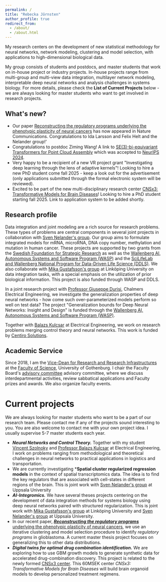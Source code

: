 ```yaml
---
permalink: /
title: "Rebecka Jörnsten"
author_profile: true
redirect_from: 
  - /about/
  - /about.html
---
```


My research centers on the development of new statistical methodology for neural networks, network modeling, clustering and model selection, with applications to high-dimensional biological data.

My group consists of students and postdocs, and master students that work on in-house project or industry projects. In-house projects range from multi-group and multi-view data integration, multilayer network modeling, interpretable deep neural networks and analysis challenges in systems biology. For more details, please check the  **List of Current Projects** below - we are always looking for master students who want to get involved in research projects.

What's new?
------------
* Our paper [Reconstructing the regulatory programs underlying the phenotypic plasticity of neural cancers](https://www.nature.com/articles/s41467-024-53954-3) has now appeared in Nature Communications. Congratulations to Ida Larsson and Felix Helt and the Nelander group!'
* Congratulations to postdoc Ziming Wang! A link to [SE(3)-bi-equivariant Transformers for Point Cloud Assembly](https://nips.cc/virtual/2024/poster/96020) which was accepted to [NeurIPS 2024](https://nips.cc/Conferences/2024).
* Very happy to be a recipient of a new VR project grant "Investigating deep learning through the lens of adaptive kernels"! Looking to hire a new PhD student come fall 2025 - keep a look out for the advertisement (only applications submitted through the formal electronic system will be reviewed).
* Excited to be part of the new multi-disciplinary research center [CNSx3: Transformative Models for Brain Diseases](https://strategiska.se/en/press-release/copy-of-the-brain-gets-sek-60-million/)! Looking to hire a PhD student starting fall 2025. Link to application system to be added shortly.


Research profile
------
Data integration and joint modeling are a rich source for research problems. These types of problems are central components in several joint projects in collaboration with [ Sven Nelander's group](http://nelanderlab.org).
Our group aims to formulate integrated models for mRNA, microRNA, DNA copy number, methylation and mutation in human cancer. These projects are supported
by two grants from the [Swedish Foundation for Strategic Research](href="https://strategiska.se/en/") as well as the [Wallenberg AI, Autonomous Systems and Software
Program (WASP)](https://wasp-sweden.org/) and the [SciLifeLab and Wallenberg National Program for Data-Driven Life Science (DDLS)](https://www.scilifelab.se/data-driven).
We also collaborate with [Mika Gustafsson's group](https://liu.se/en/employee/mikgu75) at
Linköping University on data integration tasks, with a special emphasis on the utilization of prior biological information. This project is also funded through WASP and DDLS.

In a joint research project with [Professor Giuseppe Durisi](https://gdurisi.github.io/), Chalmers Electrical Engineering, we investigate the generalization properties of deep neural networks -
how come such over-parameterized models perform so well on test data?
The project "Generalization bounds for Deep Neural Networks: Insight and Design" is funded through the [Wallenberg AI, Autonomous Systems and Software
Program (WASP)](https://wasp-sweden.org/).


Together with [Balazs Kulcsar](https://www.chalmers.se/sv/personal/Sidor/balazs-adam-kulcsar.aspx) at
Electrical Engineering, we work on research problems merging control theory and neural networks. This work is funded by [Centiro Solutions](https://www.centiro.se/).

Academic Service
------

Since 2018, I am the [Vice-Dean for Research and Research Infrastructures](https://science.gu.se/english/about/organisation/steering_group/?languageId=100001&disableRedirect=true&returnUrl=http%3A%2F%2Fscience.gu.se%2Ffakulteten%2FOrganisation%2Fledningsgruppen%2F) at the [Faculty of Science](https://science.gu.se/), University of Gothenburg.
I chair the Faculty Board's [advisory committee](https://medarbetarportalen.gu.se/internt-science/organisation-styrning/styrelse-och-beredningsgrupper/forskningsberedningen/?languageId=100001&skipSSOCheck=true&referer=https%3A%2F%2Fwww.google.com%2F) advisory committee, where we discuss interdepartmental activities, review sabbatical applications and
Faculty prizes and awards. We also organize faculty events. 



Current projects
======

We are always looking for master students who want to be a part of our research team. Please contact me if any of the projects sound interesting to you.
You are also welcome to contact me with your own project idea. I usually supervise 5-7 master students each year.

- ***Neural Networks and Control Theory.*** Together with my student [Vincent Szolnoky](https://se.linkedin.com/in/vincent-szolnoky-49055919a) and [Professor Balazs Kulcsar](https://www.chalmers.se/sv/personal/Sidor/balazs-adam-kulcsar.aspx) at Electrical Engineering, I work on problems ranging from methodological and theoretical challenges in neural networks to practical applications in logistics and transportation.
- We are currently investigating ***Spatial cluster regularized regression models** in the context of spatial transcriptomics data. The idea is to find the key regulators that are associated with cell-states in different regions of the brain. This is joint work with [Sven Nelander's group](http://nelanderlab.org) at Uppsala University 
- ***AI-Integromics.*** We have several theses projects centering on the development of data integration methods for systems biology using deep neural networks paired with structured regularization. This is joint work with [Mika Gustafsson's group](https://liu.se/en/employee/mikgu75") at Linköping University and [Sven Nelander's group](http://nelanderlab.org) at Uppsala University.
- In our recent paper, [***Reconstructing the regulatory programs*** underlying the phenotypic plasticity of neural cancers](https://www.nature.com/articles/s41467-024-53954-3), we use an iterative clustering and model selection procedure to identify *regulatory programs* in glioblastoma. A current master thesis project focuses on generalizing this to other data distributions.
- ***Digital twins for optimal drug combination identification.*** We are exploring how to use GBM growth models to generate synthetic data for accelerated drug-combination discovery. This project is related to the newly formed [CNSx3 center](https://strategiska.se/en/press-release/copy-of-the-brain-gets-sek-60-million/). This 60MSEK center *CNSx3: Transformative Models for Brain Diseases* will build brain organoid models to develop personalized treatment regimens. 







